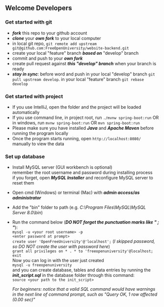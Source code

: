 ## Welcome Developers

### Get started with git
- ***fork*** this repo to your github account
- ***clone*** your ***own fork*** to your local computer
- in local git repo, ```git remote add upstream git@github.com:FreeOpenUniversity/website-backend.git```
- create your local "feature" branch ***based on*** "develop" branch
- commit and push to your ***own fork***
- create pull request against ***this "develop" branch*** when your branch is ready
- ***stay in sync***: before word and push
  in your local "develop" branch ```git pull upstream develop```.
  in your local "feature" branch ```git rebase develop```

### Get started with project
- If you use IntelliJ, open the folder and the project will be loaded automatically
- If you use command line, in project root, run ```./mvnw spring-boot:run``` OR in windows, run ```mvnw spring-boot:run``` OR ```mvn spring-boot:run```
- Please make sure you have installed ***Java*** and ***Apache Maven*** before running the program locally
- Once the program starts running, open ```http://localhost:8080/``` manually to view the data
 ### Set up database
- Install MySQL server (GUI workbench is optional)  
  remember the root username and password during installing process  
  if you forget, open ***MySQL Installer*** and reconfigure MySQL server to reset them   

- Open cmd (Windows) or terminal (Mac) with ***admin access/as administrator***
- Add the "bin" folder to path (e.g. *C:\Program Files\MySQL\MySQL Server 8.0\bin*)  
- Run the command below (***DO NOT forget the punctuation marks like " ; "***):  
  ```mysql -u <your root username> -p```  
  ```<enter password at prompt>```  
  ```create user 'OpenFreeUniversity'@'localhost';``` (*I skipped password, so DO NOT create the user with password here*)      
  ```grant all privileges on * . * to 'freeopenuniversity'@localhost;```  
  ```exit```  
  Now you can log in with the user just created  
  ```mysql -u freeopenuniversity```  
  and you can create database, tables and data entries by running the ***init_script.sql*** in the database folder through this command:  
  ```source <your path to the init_script>```
  

  *For beginners: notice that a valid SQL command would have warnings in the next line of command prompt, such as  "Query OK, 1 row affected (0.00 sec)"*

